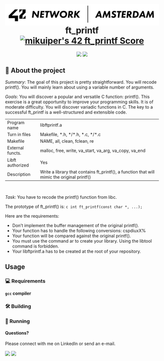 <p align="center" style="margin-bottom: 0px !important;">
  <img width="600" src="https://github.com/mithraskuipers/mithraskuipers/blob/master/readme_srcs/42/logo.png?raw=true" alt="42_Network_Amsterdam" align="center"> </p>
<h1 align="center" style="margin-top: 0px;">ft_printf <a href="https://github.com/mithraskuipers"><img src="https://badge42.vercel.app/api/v2/cl483ajsd008309l6suq9l256/project/2408182" alt="mikuiper's 42 ft_printf Score" /></a>
</h1>

<p align="center" style="margin-top: 0px;">
<img src="https://forthebadge.com/images/badges/made-with-c.svg"/>
<img src="https://forthebadge.com/images/badges/built-with-love.svg"/>
</p>

## :book: About the project

<em>Summary</em>: The goal of this project is pretty straightforward. You will recode printf(). You will mainly learn about using a variable number of arguments.

<em>Goals</em>: You will discover a popular and versatile C function: printf(). This exercise is a great opportunity to improve your programming skills. It is of moderate difficulty. You will discover variadic functions in C. The key to a successful ft_printf is a well-structured and extensible code.

<table>
<tbody>
<tr>
<td>Program name</td>
<td>libftprintf.a</td>
</tr>
<tr>
<td>Turn in files</td>
<td>Makefile, *.h, */*.h, *.c, */*.c</td>
</tr>
<tr>
<td>Makefile</td>
<td>NAME, all, clean, fclean, re</td>
</tr>
<tr>
<td>External functs.</td>
<td>malloc, free, write, va_start, va_arg, va_copy, va_end</td>
</tr>
<tr>
<td>Libft authorized</td>
<td>Yes</td>
</tr>
<tr>
<td>Description</td>
<td>Write a library that contains ft_printf(), a function that will mimic the original printf()</td>
</tr>
</tbody>
</table>
<p>&nbsp;</p>

<em>Task</em>: You have to recode the printf() function from libc.

The prototype of ft_printf() is: ```c int ft_printf(const char *, ...);```

Here are the requirements:

- Don’t implement the buffer management of the original printf().
- Your function has to handle the following conversions: cspdiuxX%
- Your function will be compared against the original printf().
- You must use the command ar to create your library.
Using the libtool command is forbidden.
- Your libftprintf.a has to be created at the root of your repository.

##  Usage

### :computer: Requirements

**`gcc` compiler**

### :hammer_and_wrench: Building

### :runner: Running

#### Questions?
Please connect with me on LinkedIn or send an e-mail.

<a href="https://www.linkedin.com/in/mithraskuipers/"><img align=center src="https://img.shields.io/badge/LinkedIn-0077B5?style=for-the-badge&logo=linkedin&logoColor=white" /></a>
<a href="mailto:mithraskuipers@gmail.com"><img align=center src="https://img.shields.io/badge/Gmail-D14836?style=for-the-badge&logo=gmail&logoColor=white" /></a>
